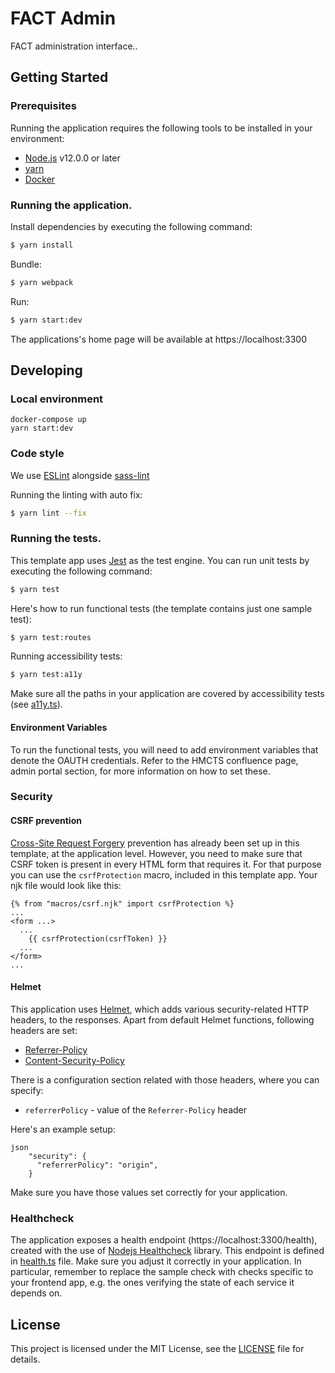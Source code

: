 # FACT Admin

FACT administration interface..

## Getting Started

### Prerequisites

Running the application requires the following tools to be installed in your environment:

  * [Node.js](https://nodejs.org/) v12.0.0 or later
  * [yarn](https://yarnpkg.com/)
  * [Docker](https://www.docker.com)

### Running the application.

Install dependencies by executing the following command:

 ```bash
$ yarn install
 ```
Bundle:

```bash
$ yarn webpack
```

Run:

```bash
$ yarn start:dev
```

The applications's home page will be available at https://localhost:3300

## Developing

### Local environment

```
docker-compose up
yarn start:dev
```

### Code style

We use [ESLint](https://github.com/typescript-eslint/typescript-eslint)
alongside [sass-lint](https://github.com/sasstools/sass-lint)

Running the linting with auto fix:
```bash
$ yarn lint --fix
```

### Running the tests.

This template app uses [Jest](https://jestjs.io//) as the test engine. You can run unit tests by executing
the following command:

```bash
$ yarn test
```

Here's how to run functional tests (the template contains just one sample test):

```bash
$ yarn test:routes
```

Running accessibility tests:

```bash
$ yarn test:a11y
```

Make sure all the paths in your application are covered by accessibility tests (see [a11y.ts](src/test/a11y/a11y.ts)).

#### Environment Variables

To run the functional tests, you will need to add environment variables that denote the OAUTH credentials.
Refer to the HMCTS confluence page, admin portal section, for more information on how to set these.

### Security

#### CSRF prevention

[Cross-Site Request Forgery](https://github.com/pillarjs/understanding-csrf) prevention has already been
set up in this template, at the application level. However, you need to make sure that CSRF token
is present in every HTML form that requires it. For that purpose you can use the `csrfProtection` macro,
included in this template app. Your njk file would look like this:

```
{% from "macros/csrf.njk" import csrfProtection %}
...
<form ...>
  ...
    {{ csrfProtection(csrfToken) }}
  ...
</form>
...
```

#### Helmet

This application uses [Helmet](https://helmetjs.github.io/), which adds various security-related HTTP headers,
to the responses. Apart from default Helmet functions, following headers are set:

* [Referrer-Policy](https://helmetjs.github.io/docs/referrer-policy/)
* [Content-Security-Policy](https://helmetjs.github.io/docs/csp/)

There is a configuration section related with those headers, where you can specify:
* `referrerPolicy` - value of the `Referrer-Policy` header


Here's an example setup:

```
json
    "security": {
      "referrerPolicy": "origin",
    }
```

Make sure you have those values set correctly for your application.

### Healthcheck

The application exposes a health endpoint (https://localhost:3300/health), created with the use of
[Nodejs Healthcheck](https://github.com/hmcts/nodejs-healthcheck) library. This endpoint is defined
in [health.ts](src/main/routes/health.ts) file. Make sure you adjust it correctly in your application.
In particular, remember to replace the sample check with checks specific to your frontend app,
e.g. the ones verifying the state of each service it depends on.

## License

This project is licensed under the MIT License, see the [LICENSE](LICENSE) file for details.

